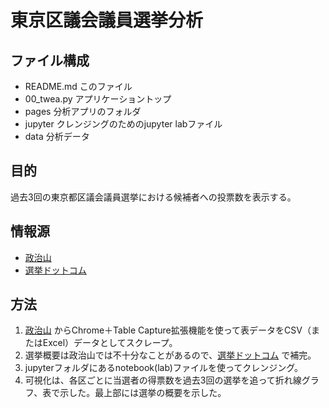 # 東京区議会議員選挙分析


## ファイル構成

+ README.md このファイル
+ 00_twea.py アプリケーショントップ
+ pages 分析アプリのフォルダ
+ jupyter クレンジングのためのjupyter labファイル
+ data 分析データ

## 目的
過去3回の東京都区議会議員選挙における候補者への投票数を表示する。

## 情報源

* [政治山](https://seijiyama.jp/)
* [選挙ドットコム](https://go2senkyo.com/)


## 方法

1. [政治山](https://seijiyama.jp/) からChrome＋Table Capture拡張機能を使って表データをCSV（またはExcel）データとしてスクレープ。
2. 選挙概要は政治山では不十分なことがあるので、[選挙ドットコム](https://go2senkyo.com/) で補完。
3. jupyterフォルダにあるnotebook(lab)ファイルを使ってクレンジング。
4. 可視化は、各区ごとに当選者の得票数を過去3回の選挙を追って折れ線グラフ、表で示した。最上部には選挙の概要を示した。


